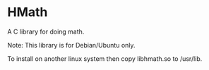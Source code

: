 # HMath
A C library for doing math.

Note: This library is for Debian/Ubuntu only.

To install on another linux system then copy libhmath.so to /usr/lib.
